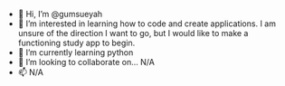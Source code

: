 - 👋 Hi, I’m @gumsueyah
- 👀 I’m interested in learning how to code and create applications. I am unsure of the direction I want to go, but I would like to make a functioning study app to begin.
- 🌱 I’m currently learning python
- 💞️ I’m looking to collaborate on... N/A
- 📫 N/A

<!---
gumsueyah/gumsueyah is a ✨ special ✨ repository because its `README.md` (this file) appears on your GitHub profile.
You can click the Preview link to take a look at your changes.
--->

